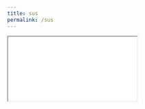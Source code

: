 ```yaml
---
title: sus
permalink: /sus
---
```

<iframe src=”https://www.ilightsingapore.gov.sg/SUSTAINABILITY/PLEDGE” width=”90%” height=”400″ name=”iframe” title=”This is my video”></iframe>
